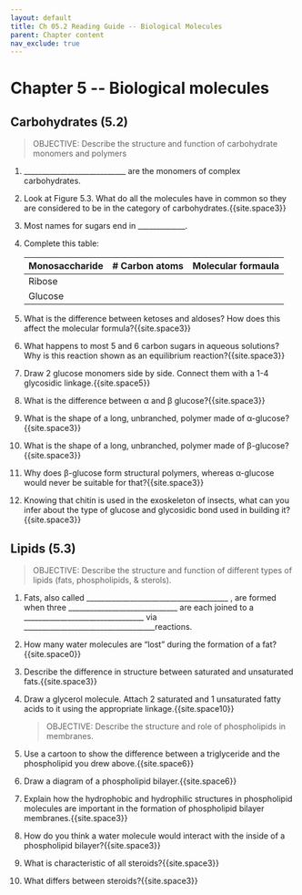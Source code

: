 ```yaml
---
layout: default
title: Ch 05.2 Reading Guide -- Biological Molecules
parent: Chapter content
nav_exclude: true
---
```


# Chapter 5 -- Biological molecules

## Carbohydrates (5.2)

> OBJECTIVE: Describe the structure and function of carbohydrate monomers and polymers

1. \_\_\_\_\_\_\_\_\_\_\_\_\_\_\_\_\_\_\_\_\_\_\_\_\_\_\_\_ are the monomers of complex carbohydrates.
2. Look at Figure 5.3. What do all the molecules have in common so they are considered to be in the category of carbohydrates.{{site.space3}}
3. Most names for sugars end in \_\_\_\_\_\_\_\_\_\_\_\_\_.
4. Complete this table:

    | Monosaccharide | # Carbon atoms | Molecular formaula |
    |----------------|----------------|--------------------|
    | Ribose         |                |                    |
    | Glucose        |                |                    |

5. What is the difference between ketoses and aldoses? How does this affect the molecular formula?{{site.space3}}
6. What happens to most 5 and 6 carbon sugars in aqueous solutions? Why is this reaction shown as an equilibrium reaction?{{site.space3}}
7. Draw 2 glucose monomers side by side. Connect them with a 1-4 glycosidic linkage.{{site.space5}}
8. What is the difference between &alpha; and &beta; glucose?{{site.space3}}
9. What is the shape of a long, unbranched, polymer made of &alpha;-glucose?{{site.space3}}
10. What is the shape of a long, unbranched, polymer made of &beta;-glucose?{{site.space3}}
11. Why does &beta;-glucose form structural polymers, whereas &alpha;-glucose would never be suitable for that?{{site.space3}}
12. Knowing that chitin is used in the exoskeleton of insects, what can you infer about the type of glucose and glycosidic bond used in building it?{{site.space3}}

## Lipids (5.3)

> OBJECTIVE: Describe the structure and function of different types of lipids (fats, phospholipids, & sterols).

1. Fats, also called  \_\_\_\_\_\_\_\_\_\_\_\_\_\_\_\_\_\_\_\_\_\_\_\_\_\_\_\_\_\_\_\_\_\_\_\_\_\_\_ , are formed when three \_\_\_\_\_\_\_\_\_\_\_\_\_\_\_\_\_\_\_\_\_\_\_\_\_\_\_\_\_\_ are each joined to a \_\_\_\_\_\_\_\_\_\_\_\_\_\_\_\_\_\_\_\_\_\_\_\_\_\_\_\_\_\_\_\_\_ via \_\_\_\_\_\_\_\_\_\_\_\_\_\_\_\_\_\_\_\_\_\_\_\_\_\_\_\_\_\_\_\_\_\_\_\_reactions.
2. How many water molecules are “lost” during the formation of a fat?{{site.space0}}
3. Describe the difference in structure between saturated and unsaturated fats.{{site.space3}}
4. Draw a glycerol molecule. Attach 2 saturated and 1 unsaturated fatty acids to it using the appropriate linkage.{{site.space10}}

    > OBJECTIVE: Describe the structure and role of phospholipids in membranes.

1. Use a cartoon to show the difference between a triglyceride and the phospholipid you drew above.{{site.space6}}
2. Draw a diagram of a phospholipid bilayer.{{site.space6}}
3. Explain how the hydrophobic and hydrophilic structures in phospholipid molecules are important in the formation of phospholipid bilayer membranes.{{site.space3}}
4. How do you think a water molecule would interact with the inside of a phospholipid bilayer?{{site.space3}}
5. What is characteristic of all steroids?{{site.space3}}
6. What differs between steroids?{{site.space3}}

